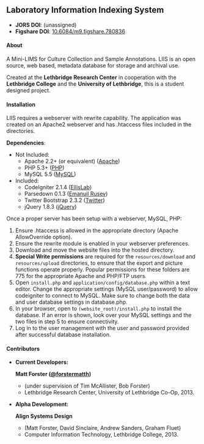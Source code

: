## Laboratory Information Indexing System

- **JORS DOI**: (unassigned)
- **Figshare DOI**: [10.6084/m9.figshare.780836](http://dx.doi.org/10.6084/m9.figshare.780836)


#### About

A Mini-LIMS for Culture Collection and Sample Annotations.
LIIS is an open source, web based, metadata database for storage and archival use.

Created at the **Lethbridge Research Center** in cooperation with the **Lethbridge College** and the **University of Lethbridge**, this is a student designed project.


#### Installation

LIIS requires a webserver with rewrite capability. The application was created on an Apache2 webserver and has .htaccess files included in the directories.

**Dependencies**:
- Not Included:
	* Apache 2.2+ (or equivalent) 	([Apache](http://httpd.apache.org/)) 
	* PHP 5.3+ 			([PHP](http://php.net/))
	* MySQL 5.5 			([MySQL](http://www.mysql.com/))
- Included:
	* CodeIgniter 2.1.4 		([EllisLab](https://github.com/EllisLab/CodeIgniter))
	* Parsedown 0.1.3 		([Emanuil Rusev](https://github.com/erusev/parsedown))
	* Twitter Bootstrap 2.3.2 	([Twitter](https://github.com/twbs/bootstrap))
	* jQuery 1.8.3 			([jQuery](https://github.com/jquery/jquery))

Once a proper server has been setup with a webserver, MySQL, PHP:

1. Ensure .htaccess is allowed in the appropriate directory (Apache AllowOverride option).
2. Ensure the rewrite module is enabled in your webserver preferences.
3. Download and move the website files into the hosted directory.
4. **Special Write permissions** are required for the `resources/download` and `resources/upload` directories, to ensure that the export and picture functions operate properly. Popular permissions for these folders are 775 for the appropriate Apache and PHP/FTP users.
5. Open `install.php` and `application/config/database.php` within a text editor. Change the appropriate settings (MySQL user/password) to allow codeigniter to connect to MySQL. Make sure to change both the data and user database settings in database.php.
6. In your browser, open to `(website_root)/install.php` to install the database. If an error is shown, look over your MySQL settings and the two files in step 5 to ensure connectivity.
7. Log in to the user management with the user and password provided after successful database installation.

#### Contributors

* **Current Developers:**

	**Matt Forster ([@forstermatth][1])**

	* (under supervision of Tim McAllister, Bob Forster)
	* Lethbridge Research Center, University of Lethbridge Co-Op, 2013.
	
* **Alpha Development:**

	**Align Systems Design**

	* (Matt Forster, David Sinclaire, Andrew Sanders, Graham Fluet)
	* Computer Information Technology, Lethbridge College, 2013.

[1]: https://twitter.com/forstermatth
